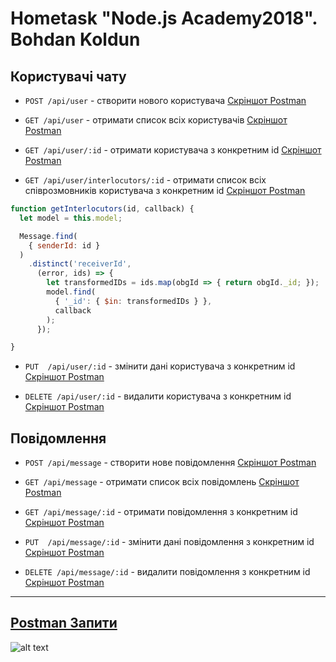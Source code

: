 # Hometask "Node.js Academy2018". Bohdan Koldun

## Користувачі чату

* `POST /api/user` - створити нового користувача [Скріншот Postman](http://prntscr.com/k6gpwv)

* `GET /api/user` - отримати список всіх користувачів [Скріншот Postman](http://prntscr.com/k6gqsz)

* `GET /api/user/:id` - отримати користувача з конкретним id [Скріншот Postman](http://prntscr.com/k6grjj)

* `GET /api/user/interlocutors/:id` - отримати список всіх співрозмовників користувача з конкретним id [Скріншот Postman](http://prntscr.com/k6gsud)


```javascript
function getInterlocutors(id, callback) {
  let model = this.model;

  Message.find(
    { senderId: id }
  )
    .distinct('receiverId',
      (error, ids) => {
        let transformedIDs = ids.map(obgId => { return obgId._id; });
        model.find(
          { '_id': { $in: transformedIDs } },
          callback
        );
      });

}
```

     
* `PUT  /api/user/:id` - змінити дані користувача з конкретним id [Скріншот Postman](http://prntscr.com/k6gtts)

* `DELETE /api/user/:id` - видалити користувача з конкретним id [Скріншот Postman](http://prntscr.com/k6gue3)


## Повідомлення

* `POST /api/message` - створити нове повідомлення [Скріншот Postman](http://prntscr.com/k6gxml)

* `GET /api/message` - отримати список всіх повідомлень [Скріншот Postman](http://prntscr.com/k6gy5b)

* `GET /api/message/:id` - отримати повідомлення з конкретним id [Скріншот Postman](http://prntscr.com/k6gyra)

     
* `PUT  /api/message/:id` - змінити дані повідомлення з конкретним id [Скріншот Postman](http://prntscr.com/k6gzlo)

* `DELETE /api/message/:id` - видалити повідомлення з конкретним id [Скріншот Postman](http://prntscr.com/k6h0ho)


---
## [Postman Запити](https://documenter.getpostman.com/view/4815819/RWMCtpF1)


![alt text](https://res.cloudinary.com/postman/image/upload/w_152,h_56,c_fit,f_auto,t_team_logo/v1/team/768118b36f06c94b0306958b980558e6915839447e859fe16906e29d683976f0 "Postman")
